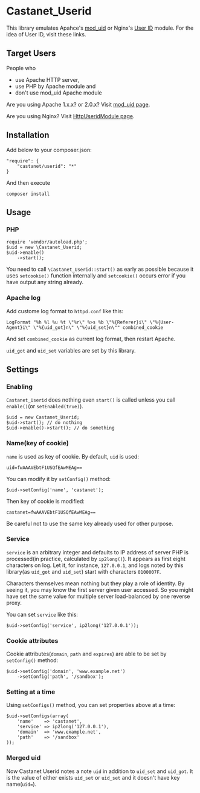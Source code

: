 Castanet_Userid
===============

This library emulates Apahce's [mod_uid][moduid] or
Nginx's [User ID][httpuserid] module.
For the idea of User ID, visit these links.

[moduid]: http://www.lexa.ru/programs/mod-uid-eng.html
[httpuserid]: http://wiki.nginx.org/HttpUseridModule

Target Users
------------
People who

* use Apache HTTP server, 
* use PHP by Apache module and
* don't use mod_uid Apache module

Are you using Apache 1.x.x? or 2.0.x? Visit [mod_uid page][moduid].

Are you using Nginx? Visit [HttpUseridModule page][httpuserid].

Installation
------------
Add below to your composer.json:

    "require": {
        "castanet/userid": "*"
    }

And then execute

    composer install

Usage
-----

### PHP

    require 'vendor/autoload.php';
    $uid = new \Castanet_Userid;
    $uid->enable()
        ->start();

You need to call `\Castanet_Userid::start()` as early as possible because
it uses `setcookie()` function internally and `setcookie()` occurs error
if you have output any string already.

### Apache log
Add custome log format to `httpd.conf` like this:

    LogFormat "%h %l %u %t \"%r\" %>s %b \"%{Referer}i\" \"%{User-Agent}i\" \"%{uid_got}n\" \"%{uid_set}n\"" combined_cookie

And set `combined_cookie` as current log format, then restart Apache.

`uid_got` and `uid_set` variables are set by this library.

Settings
--------

### Enabling
`Castanet_Userid` does nothing even `start()` is called unless
you call `enable()`(or `setEnabled(true)`).

    $uid = new Castanet_Userid;
    $uid->start(); // do nothing
    $uid->enable()->start(); // do something

### Name(key of cookie)
`name` is used as key of cookie. By default, `uid` is used:

    uid=fwAAAVEbtF1USQfEAwMEAg==

You can modify it by `setConfig()` method:

    $uid->setConfig('name', 'castanet');

Then key of cookie is modified:

    castanet=fwAAAVEbtF1USQfEAwMEAg==

Be careful not to use the same key already used for other purpose.

### Service
`service` is an arbitrary integer and defaults to IP address of server PHP is processed(in practice, calculated by `ip2long()`).
It appears as first eight characters on log. Let it, for instance, `127.0.0.1`, and logs noted by this library(as `uid_got` and `uid_set`) start with characters `0100007F`.

Characters themselves mean nothing but they play a role of identity. By seeing it, you may know the first server given user accessed. So you might have set the same value for multiple server load-balanced by one reverse proxy.

You can set `service` like this:

    $uid->setConfig('service', ip2long('127.0.0.1'));

### Cookie attributes
Cookie attributes(`domain`, `path` and `expires`) are able to be set by `setConfig()` method:

    $uid->setConfig('domain', 'www.example.net')
        ->setConfig('path', '/sandbox');

### Setting at a time
Using `setConfigs()` method, you can set properties above at a time:

    $uid->setConfigs(array(
        'name'    => 'castanet',
        'service' => ip2long('127.0.0.1'),
        'domain'  => 'www.example.net',
        'path'    => '/sandbox'
    ));

### Merged uid
Now Castanet Userid notes a note `uid` in addition to `uid_set` and `uid_got`.
It is the value of either exists `uid_set` or `uid_set` and it doesn't have key name(`uid=`).


